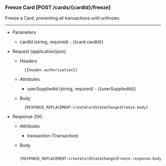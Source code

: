 ### Freeze Card [POST /cards/{cardId}/freeze]
Freeze a Card, preventing all transactions until unfrozen. 

---
+ Parameters
    + cardId (string, required) - {{card.cardId}}

+ Request (application/json)
    + Headers
    
            {{header.authorization}}

    + Attributes
        + userSuppliedId (string, required) - {{userSuppliedId}}
    + Body 
    
            {RESPONSE_REPLACEMENT:createCardStateChange1Freeze.body}
    
+ Response 200
    + Attributes
        + transaction (Transaction)

    + Body

            {RESPONSE_REPLACEMENT:createCardStateChange1Freeze.response.body}  

